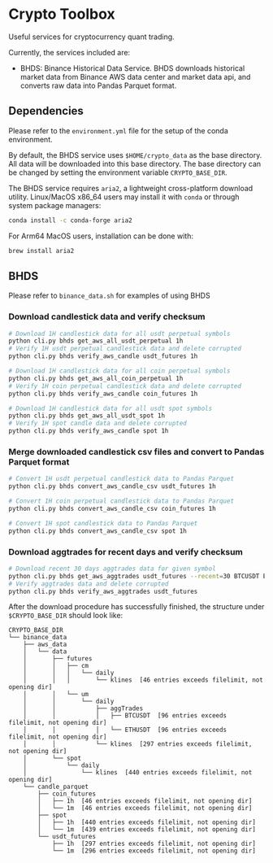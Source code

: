 # Crypto Toolbox

Useful services for cryptocurrency quant trading.

Currently, the services included are:
- BHDS: Binance Historical Data Service. BHDS downloads historical market data from Binance AWS data center and market data api, and converts raw data into Pandas Parquet format.

## Dependencies

Please refer to the `environment.yml` file for the setup of the conda environment.

By default, the BHDS service uses `$HOME/crypto_data` as the base directory. All data will be downloaded into this base directory. The base directory can be changed by setting the environment variable `CRYPTO_BASE_DIR`.

The BHDS service requires `aria2`, a lightweight cross-platform download utility. 
Linux/MacOS x86_64 users may install it with `conda` or through system package managers:

``` bash
conda install -c conda-forge aria2
```

For Arm64 MacOS users, installation can be done with:

``` bash
brew install aria2
```

## BHDS

Please refer to `binance_data.sh` for examples of using BHDS

### Download candlestick data and verify checksum

```bash
# Download 1H candlestick data for all usdt perpetual symbols
python cli.py bhds get_aws_all_usdt_perpetual 1h
# Verify 1H usdt perpetual candlestick data and delete corrupted
python cli.py bhds verify_aws_candle usdt_futures 1h

# Download 1H candlestick data for all coin perpetual symbols
python cli.py bhds get_aws_all_coin_perpetual 1h
# Verify 1H coin perpetual candlestick data and delete corrupted
python cli.py bhds verify_aws_candle coin_futures 1h

# Download 1H candlestick data for all usdt spot symbols
python cli.py bhds get_aws_all_usdt_spot 1h
# Verify 1H spot candle data and delete corrupted
python cli.py bhds verify_aws_candle spot 1h
```

### Merge downloaded candlestick csv files and convert to Pandas Parquet format

```bash
# Convert 1H usdt perpetual candlestick data to Pandas Parquet
python cli.py bhds convert_aws_candle_csv usdt_futures 1h

# Convert 1H coin perpetual candlestick data to Pandas Parquet
python cli.py bhds convert_aws_candle_csv coin_futures 1h

# Convert 1H spot candlestick data to Pandas Parquet
python cli.py bhds convert_aws_candle_csv spot 1h
```

### Download aggtrades for recent days and verify checksum

```bash
# Download recent 30 days aggtrades data for given symbol
python cli.py bhds get_aws_aggtrades usdt_futures --recent=30 BTCUSDT ETHUSDT
# Verify aggtrades data and delete corrupted
python cli.py bhds verify_aws_aggtrades usdt_futures
```

After the download procedure has successfully finished, the structure under `$CRYPTO_BASE_DIR` should look like:

```
CRYPTO_BASE_DIR
└── binance_data
    ├── aws_data
    │   └── data
    │       ├── futures
    │       │   ├── cm
    │       │   │   └── daily
    │       │   │       └── klines  [46 entries exceeds filelimit, not opening dir]
    │       │   └── um
    │       │       └── daily
    │       │           ├── aggTrades
    │       │           │   ├── BTCUSDT  [96 entries exceeds filelimit, not opening dir]
    │       │           │   └── ETHUSDT  [96 entries exceeds filelimit, not opening dir]
    │       │           └── klines  [297 entries exceeds filelimit, not opening dir]
    │       └── spot
    │           └── daily
    │               └── klines  [440 entries exceeds filelimit, not opening dir]
    └── candle_parquet
        ├── coin_futures
        │   ├── 1h  [46 entries exceeds filelimit, not opening dir]
        │   └── 1m  [46 entries exceeds filelimit, not opening dir]
        ├── spot
        │   ├── 1h  [440 entries exceeds filelimit, not opening dir]
        │   └── 1m  [439 entries exceeds filelimit, not opening dir]
        └── usdt_futures
            ├── 1h  [297 entries exceeds filelimit, not opening dir]
            └── 1m  [296 entries exceeds filelimit, not opening dir]
```
